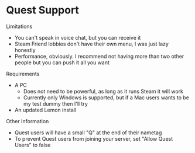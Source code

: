# Quest Support

Limitations
- You can't speak in voice chat, but you can receive it
- Steam Friend lobbies don't have their own menu, I was just lazy honestly
- Performance, obviously. I recommend not having more than two other people but you can push it all you want

Requirements
- A PC
  - Does not need to be powerful, as long as it runs Steam it will work
  - Currently only Windows is supported, but if a Mac users wants to be my test dummy then I'll try
- An updated Lemon install

Other Information
- Quest users will have a small "Q" at the end of their nametag
- To prevent Quest users from joining your server, set "Allow Quest Users" to false